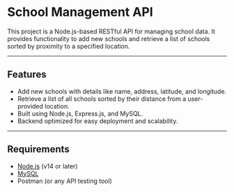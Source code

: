 # School Management API

This project is a Node.js-based RESTful API for managing school data. It provides functionality to add new schools and retrieve a list of schools sorted by proximity to a specified location.

---

## Features

- Add new schools with details like name, address, latitude, and longitude.
- Retrieve a list of all schools sorted by their distance from a user-provided location.
- Built using Node.js, Express.js, and MySQL.
- Backend optimized for easy deployment and scalability.

---

## Requirements

- [Node.js](https://nodejs.org/) (v14 or later)
- [MySQL](https://www.mysql.com/)
- Postman (or any API testing tool)

